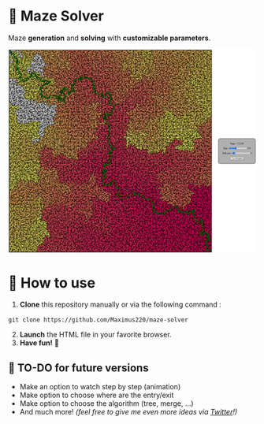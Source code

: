 # 🔐 Maze Solver
Maze **generation** and **solving** with **customizable parameters**.

![demo2](demo/demo2.png)

# 🔧 How to use
1. __Clone__ this repository manually or via the following command :
```
git clone https://github.com/Maximus220/maze-solver
```
2. __Launch__ the HTML file in your favorite browser.
3. __Have fun!__ 🎉

## 📜 TO-DO for future versions

 * Make an option to watch step by step (animation)
 * Make option to choose where are the entry/exit
 * Make option to choose the algorithm (tree, merge, ...)
 * And much more! *(feel free to give me even more ideas via [Twitter](https://twitter.com/Maximus_pro_)!)*
